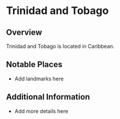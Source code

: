 # Trinidad and Tobago
## Overview
Trinidad and Tobago is located in Caribbean.

## Notable Places
- Add landmarks here

## Additional Information
- Add more details here
